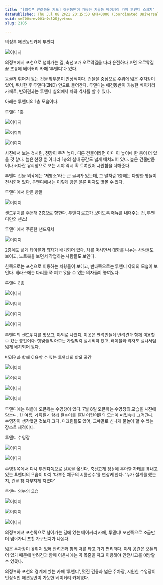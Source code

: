 ```yaml
---
title: "[의정부 반려동물 지도] 애견동반이 가능한 자일동 베이커리 카페 투앤디 스케치"
datePublished: Thu Jul 08 2021 20:15:50 GMT+0000 (Coordinated Universal Time)
cuid: cm700ennv001n0al25jyv8nss
slug: 2105

---
```



의정부 애견동반카페 투앤디

![이미지](https://cdn.hashnode.com/res/hashnode/image/upload/v1739249732122/25f39ae4-e36d-459c-aa47-30797f41c8c0.jpeg)

의정부에서 포천으로 넘어가는 길, 축선고개 오르막길을 따라 운전하다 보면 오르막길 끝 즈음에 베이커리 카페 '투앤디'가 있다.

둥글게 휘어져 있는 건물 앞부분이 인상적이다. 건물을 중심으로 주위에 넓은 주차장이 있어, 주차한 후 투앤디(2ND) 안으로 들어간다. 투앤디는 애견동반이 가능한 베이커리 카페로, 반려견과는 투앤디 실외에서 차와 식사를 할 수 있다.

아래는 투앤디의 1층 모습이다.

투앤디 1층

![이미지](https://cdn.hashnode.com/res/hashnode/image/upload/v1739249734284/f5cff8f7-5f4f-47b6-9117-52f41ba86166.jpeg)

![이미지](https://cdn.hashnode.com/res/hashnode/image/upload/v1739249736330/8df053bd-a7bb-449f-9a12-407798cbb9c2.jpeg)

![이미지](https://cdn.hashnode.com/res/hashnode/image/upload/v1739249738181/ba5dfe31-b1e0-47ac-9829-8934ba4b32a7.jpeg)

사진에서 보는 것처럼, 천장이 무척 높다. 다른 건물이라면 아마 이 높이에 한 층이 더 있을 것 같다. 높은 천장 뿐 아니라 1층의 실내 공간도 넓게 배치되어 있다. 높은 건물만큼이나 커다란 유리창으로 보는 시야 역시 확 트여있어 시원함을 더해준다.

투앤디 건물 외곽에는 '제빵소'라는 큰 글씨가 있는데, 그 말처럼 1층에는 다양한 빵들이 전시되어 있다. 투앤디에서는 이렇게 빵은 물론 피자도 맛볼 수 있다.

투앤디에서 만든 빵들

![이미지](https://cdn.hashnode.com/res/hashnode/image/upload/v1739249740322/6167d578-d6b0-4927-bbf6-d397e3d79552.jpeg)

샌드위치를 주문해 2층으로 향한다. 투앤디 로고가 보이도록 메뉴를 내어주는 건, 투앤디만의 센스!

투앤디에서 주문한 샌드위치

![이미지](https://cdn.hashnode.com/res/hashnode/image/upload/v1739249742397/b4f81791-dfc5-4b25-a05a-327b117e218f.jpeg)

2층에도 넓게 테이블과 의자가 배치되어 있다. 차를 마시면서 대화를 나누는 사람들도 보이고, 노트북을 보면서 작업하는 사람들도 보인다.

한쪽으로는 포천으로 이동하는 차량들이 보이고, 반대쪽으로는 투앤디 야외의 모습이 보인다. 테라스에는 다리를 쭉 펴고 앉을 수 있는 의자들이 놓여있다.

투앤디 2층

![이미지](https://cdn.hashnode.com/res/hashnode/image/upload/v1739249744339/e5a8ca9e-e6fc-43bc-bdcc-3606f24703dc.jpeg)

![이미지](https://cdn.hashnode.com/res/hashnode/image/upload/v1739249746293/9fdb68f1-9176-4f0e-bb0a-1aac46f659e4.jpeg)

![이미지](https://cdn.hashnode.com/res/hashnode/image/upload/v1739249748101/bd034d26-1545-4dd7-aa4a-f8159c53d05e.jpeg)

![이미지](https://cdn.hashnode.com/res/hashnode/image/upload/v1739249750057/79725b48-e973-4dbb-9c71-a47c6675d3c1.jpeg)

투앤디의 샌드위치를 맛보고, 야외로 나왔다. 이곳은 반려인들이 반려견과 함께 이용할 수 있는 공간이다. 햇빛을 막아주는 가림막이 설치되어 있고, 테이블과 의자도 실내처럼 넓게 배치되어 있다.

반려견과 함께 이용할 수 있는 투앤디의 야외 공간

![이미지](https://cdn.hashnode.com/res/hashnode/image/upload/v1739249752316/53e5011d-5eb1-4d5b-bc7a-5351e3b50188.jpeg)

![이미지](https://cdn.hashnode.com/res/hashnode/image/upload/v1739249754404/3c8951f0-fa10-4978-89c4-0cd0546c2b6e.jpeg)

![이미지](https://cdn.hashnode.com/res/hashnode/image/upload/v1739249756452/e9b8e897-1d52-440a-bbf6-effbd47b4d0f.jpeg)

![이미지](https://cdn.hashnode.com/res/hashnode/image/upload/v1739249758312/af99cef3-f228-40f8-8431-bd131639dcc4.jpeg)

투앤디에는 여름에 오픈하는 수영장이 있다. 7월 8일 오픈하는 수영장의 모습을 사진에 담는다. 한 여름, 가족들과 함께 물놀이를 즐길 어린이들의 모습이 머릿속에 그려진다. 수영장이 생각했던 것보다 크다. 미끄럼틀도 있어, 그야말로 신나게 물놀이 할 수 있는 장소로 제격이다.

투앤디 수영장

![이미지](https://cdn.hashnode.com/res/hashnode/image/upload/v1739249760230/c5b61854-1ca1-412a-a8fd-7daa31b1e151.jpeg)

![이미지](https://cdn.hashnode.com/res/hashnode/image/upload/v1739249762097/f50c2bed-aa8f-4169-9a95-a08e512b739c.jpeg)

수영장쪽에서 다시 투앤디쪽으로 걸음을 옮긴다. 축선고개 정상에 우아한 자태를 뽐내고 있는 투앤디의 모습이 마치 '다부진 체구의 씨름선수'를 연상케 한다. '누가 설계를 했는지, 건물 참 다부지게 지었다'

투앤디 외부의 모습

![이미지](https://cdn.hashnode.com/res/hashnode/image/upload/v1739249764333/01f2baf1-d7f0-4855-b5fd-a92be2700531.jpeg)

![이미지](https://cdn.hashnode.com/res/hashnode/image/upload/v1739249766388/c1be35f1-a858-4b5a-a812-10437046d71e.jpeg)

![이미지](https://cdn.hashnode.com/res/hashnode/image/upload/v1739249768475/726485ce-2ac2-43df-bac1-ff5853d3fe51.jpeg)

의정부에셔 포천쪽으로 넘어가는 길에 있는 베이커리 카페, 투앤디! 포천쪽으로 조금만 더 넘어가니 포천 가구단지가 나온다.

넓은 주차장이 갖춰져 있어 반려견과 함께 차를 타고 가기 편리하다. 야외 공간은 오픈되어 있기 때문에 반려견과 함께 이용시에는 꼭 목줄을 하고 이용해야 안전사고를 예방할 수 있겠다.

의정부와 포천의 경계에 있는 카페 '투앤디', 멋진 건물과 넓은 주차장, 시원한 수영장이 인상적인 애견동반이 가능한 베이커리 카페였다.
